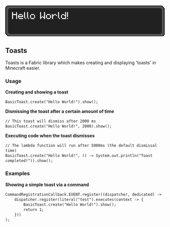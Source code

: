 ![image](.github/images/image.png)

## Toasts

Toasts is a Fabric library which makes creating and displaying 'toasts' in Minecraft easier.

### Usage

**Creating and showing a toast**

```
BasicToast.create("Hello World!").show();
```

**Dismissing the toast after a certain amount of time**

```
// This toast will dismiss after 2000 ms
BasicToast.create("Hello World!", 2000).show();
```

**Executing code when the toast dismisses**

```
// The lambda function will run after 5000ms (the default dismissal time)
BasicToast.create("Hello World!", () -> System.out.println("Toast completed!")).show();
```

### Examples

**Showing a simple toast via a command**

```
CommandRegistrationCallback.EVENT.register((dispatcher, dedicated) ->
    dispatcher.register(literal("test").executes(context -> {
        BasicToast.create("Hello World!").show();
        return 1;
    }))
);
```
